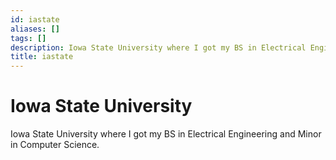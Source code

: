 ```yaml
---
id: iastate
aliases: []
tags: []
description: Iowa State University where I got my BS in Electrical Engineering and Minor in Computer Science.
title: iastate
---
```


# Iowa State University

Iowa State University where I got my BS in Electrical Engineering and Minor in Computer Science.

